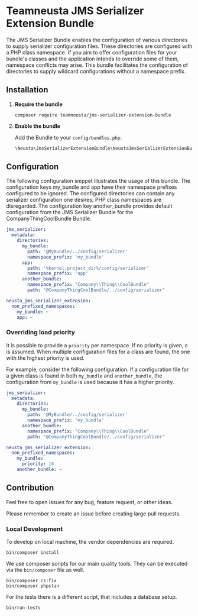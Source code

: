 # Teamneusta JMS Serializer Extension Bundle

The JMS Serializer Bundle enables the configuration of various directories to supply serializer configuration files. These directories are configured with a PHP class namespace. If you aim to offer configuration files for your bundle's classes and the application intends to override some of them, namespace conflicts may arise. This bundle facilitates the configuration of directories to supply wildcard configurations without a namespace prefix.

## Installation

1. **Require the bundle**

   ```shell script
   composer require teamneusta/jms-serializer-extension-bundle
   ```

2. **Enable the bundle**

   Add the Bundle to your `config/bundles.php`:

   ```php
   \Neusta\JmsSerializerExtensionBundle\NeustaJmsSerializerExtensionBundle::class => ['all' => true],
   ```

## Configuration

The following configuration snippet illustrates the usage of this bundle. The configuration keys my_bundle and app have their namespace prefixes configured to be ignored. The configured directories can contain any serializer configuration one desires; PHP class namespaces are disregarded. The configuration key another_bundle provides default configuration from the JMS Serializer Bundle for the CompanyThingCoolBundle Bundle.

```yaml
jms_serializer:
  metadata:
    directories:
      my_bundle:
        path: '@MyBundle/../config/serializer'
        namespace_prefix: 'my_bundle'
      app:
        path: '%kernel.project_dir%/config/serializer'
        namespace_prefix: 'app'
      another_bundle:
        namespace_prefix: "Company\\Thing\\CoolBundle"
        path: "@CompanyThingCoolBundle/../config/serializer"

neusta_jms_serializer_extension:
  non_prefixed_namespaces:
    my_bundle: ~
    app: ~
```

### Overriding load priority

It is possible to provide a `priority` per namespace. If no priority is given, `0` is assumed. When multiple configuration files for a class are found, the one with the highest priority is used.

For example, consider the following configuration. If a configuration file for a given class is found in both `my_bundle` and `another_bundle`, the configuration from `my_bundle` is used because it has a higher priority.

```yaml
jms_serializer:
  metadata:
    directories:
      my_bundle:
        path: '@MyBundle/../config/serializer'
        namespace_prefix: 'my_bundle'
      another_bundle:
        namespace_prefix: "Company\\Thing\\CoolBundle"
        path: "@CompanyThingCoolBundle/../config/serializer"

neusta_jms_serializer_extension:
  non_prefixed_namespaces:
    my_bundle:
      priority: 10
    another_bundle: ~
```

## Contribution

Feel free to open issues for any bug, feature request, or other ideas.

Please remember to create an issue before creating large pull requests.

### Local Development

To develop on local machine, the vendor dependencies are required.

```shell
bin/composer install
```

We use composer scripts for our main quality tools. They can be executed via the `bin/composer` file as well.

```shell
bin/composer cs:fix
bin/composer phpstan
```

For the tests there is a different script, that includes a database setup.

```shell
bin/run-tests
```
